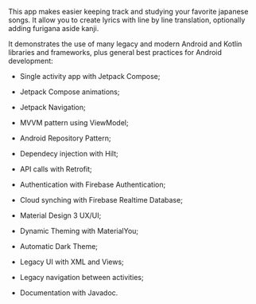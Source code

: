 This app makes easier keeping track and studying your favorite japanese songs. It allow you to create lyrics with line by line translation, optionally adding furigana aside kanji.

It demonstrates the use of many legacy and modern Android and Kotlin libraries and frameworks, plus general best practices for Android development:

- Single activity app with Jetpack Compose;
- Jetpack Compose animations;
- Jetpack Navigation;

- MVVM pattern using ViewModel;
- Android Repository Pattern;

- Dependecy injection with Hilt;
- API calls with Retrofit;

- Authentication with Firebase Authentication;
- Cloud synching with Firebase Realtime Database;

- Material Design 3 UX/UI;
- Dynamic Theming with MaterialYou;
- Automatic Dark Theme;

- Legacy UI with XML and Views;
- Legacy navigation between activities;

- Documentation with Javadoc.
